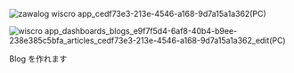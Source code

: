
![zawalog wiscro app_cedf73e3-213e-4546-a168-9d7a15a1a362(PC)](https://github.com/user-attachments/assets/944faf3a-a5cb-4254-aafc-e75a4388f555)

![wiscro app_dashboards_blogs_e9f7f5d4-6af8-40b4-b9ee-238e385c5bfa_articles_cedf73e3-213e-4546-a168-9d7a15a1a362_edit(PC)](https://github.com/user-attachments/assets/692d263c-6744-4490-938c-d6f6dfab7d46)



Blog を作れます
